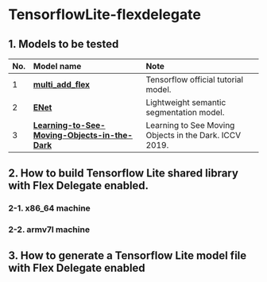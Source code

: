 # TensorflowLite-flexdelegate

## 1. Models to be tested
|No.|Model name|Note|
|:--|:--|:--|
|1|**[multi_add_flex](https://github.com/tensorflow/tensorflow/tree/master/tensorflow/lite/testdata)**|Tensorflow official tutorial model.|
|2|**[ENet](https://github.com/PINTO0309/TensorFlow-ENet.git)**|Lightweight semantic segmentation model.|
|3|**[Learning-to-See-Moving-Objects-in-the-Dark](https://github.com/MichaelHYJiang/Learning-to-See-Moving-Objects-in-the-Dark)**|Learning to See Moving Objects in the Dark. ICCV 2019.|

## 2. How to build Tensorflow Lite shared library with Flex Delegate enabled.
### 2-1. x86_64 machine
### 2-2. armv7l machine


## 3. How to generate a Tensorflow Lite model file with Flex Delegate enabled
